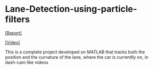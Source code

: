 # Lane-Detection-using-particle-filters
[[Report]](https://drive.google.com/file/d/0B5MuN8e-RsTrR01ZTmp0NWhfNE0/view?usp=sharing)

[[Video]](https://www.youtube.com/watch?v=arXEdqjhSaI)

This is a complete project developed on MATLAB that tracks both the position and the curvature of the lane, where the car is currentlly on, in dash-cam like videos
